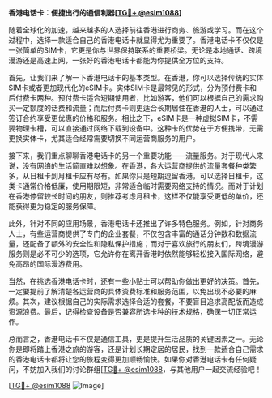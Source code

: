 **香港电话卡：便捷出行的通信利器[[TG💪+ @esim1088](https://t.me/s/esim1088)]**

随着全球化的加速，越来越多的人选择前往香港进行商务、旅游或学习。而在这个过程中，选择一款适合自己的香港电话卡就显得尤为重要了。香港电话卡不仅仅是一张简单的SIM卡，它更是你与世界保持联系的重要桥梁。无论是本地通话、跨境漫游还是高速上网，一张好的香港电话卡都能为你提供全方位的支持。

首先，让我们来了解一下香港电话卡的基本类型。在香港，你可以选择传统的实体SIM卡或者更加现代化的eSIM卡。实体SIM卡是最常见的形式，分为预付费卡和后付费卡两种。预付费卡适合短期使用者，比如游客，他们可以根据自己的需求购买一定额度的话费和流量；而后付费卡则更适合长期居住在香港的人士，可以通过签订合约享受更优惠的价格和服务。相比之下，eSIM卡是一种虚拟SIM卡，不需要物理卡槽，可以直接通过网络下载到设备中。这种卡的优势在于方便携带，无需更换实体卡，尤其适合经常需要切换不同运营商服务的用户。

接下来，我们重点聊聊香港电话卡的另一个重要功能——流量服务。对于现代人来说，没有网络的生活简直难以想象。在香港，各大运营商提供的流量套餐种类繁多，从日租卡到月租卡应有尽有。如果你只是短期逗留香港，可以选择日租卡，这类卡通常价格低廉，使用期限短，非常适合临时需要网络支持的情况。而对于计划在香港停留较长时间的朋友，则推荐考虑月租卡，这样不仅能享受更低的单价，还能获得更为稳定的服务保障。

此外，针对不同的应用场景，香港电话卡还推出了许多特色服务。例如，针对商务人士，有些运营商提供了专门的企业套餐，不仅包含丰富的通话分钟数和数据流量，还配备了额外的安全性和隐私保护措施；而对于喜欢旅行的朋友们，跨境漫游服务则是必不可少的选项，它允许你在离开香港时依然能够轻松接入国际网络，避免高昂的国际漫游费用。

当然，在挑选香港电话卡时，还有一些小贴士可以帮助你做出更好的决策。首先，一定要提前了解清楚各运营商的具体资费标准和服务范围，以免出现不必要的麻烦。其次，建议根据自己的实际需求选择合适的套餐，不要盲目追求高配版而造成资源浪费。最后，记得检查设备是否兼容所选卡种的技术规格，确保一切正常运作。

总而言之，香港电话卡不仅是通信工具，更是提升生活品质的关键因素之一。无论你是即将踏上香港之旅的游客，还是计划长期定居的居民，找到一款适合自己需求的香港电话卡都将让您的旅程变得更加顺畅愉快。如果你对香港电话卡有任何疑问，不妨加入我们的讨论群组[[TG💪+ @esim1088](https://t.me/s/esim1088)，与其他用户一起交流经验吧！

[[TG💪+ @esim1088](https://t.me/s/esim1088) ![Image](https://i.postimg.cc/4NQfJmqS/Snipaste-2025-05-13-00-14-12.png)]